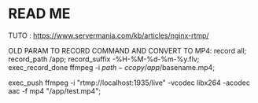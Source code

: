 # READ ME

TUTO : https://www.servermania.com/kb/articles/nginx-rtmp/

OLD PARAM TO RECORD COMMAND AND CONVERT TO MP4: 
    record all;
            record_path /app;
            record_suffix -%H-%M-%d-%m-%y.flv;
            exec_record_done ffmpeg -i $path -c copy /app/$basename.mp4;

exec_push ffmpeg -i "rtmp://localhost:1935/live" -vcodec libx264 -acodec aac -f mp4 "/app/test.mp4";

